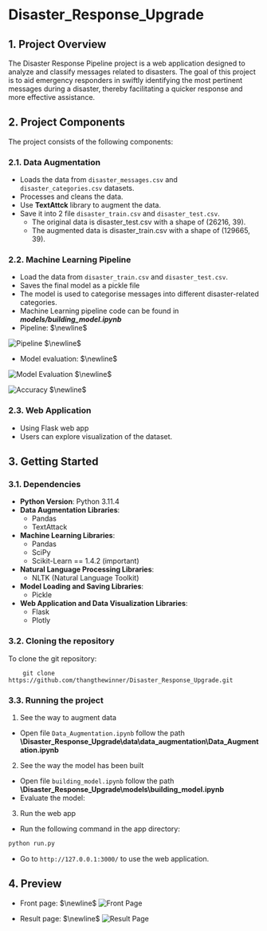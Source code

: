 # Disaster_Response_Upgrade

## 1. Project Overview
The Disaster Response Pipeline project is a web application designed to analyze and classify messages related to disasters. The goal of this project is to aid emergency responders in swiftly identifying the most pertinent messages during a disaster, thereby facilitating a quicker response and more effective assistance.

## 2. Project Components
The project consists of the following components:

### 2.1. Data Augmentation
- Loads the data from `disaster_messages.csv` and `disaster_categories.csv` datasets.
- Processes and cleans the data.
- Use **TextAttck** library to augment the data.
- Save it into 2 file `disaster_train.csv` and `disaster_test.csv`.
  - The original data is disaster_test.csv with a shape of (26216, 39).
  - The augmented data is disaster_train.csv with a shape of (129665, 39).

### 2.2. Machine Learning Pipeline
- Load the data from `disaster_train.csv` and `disaster_test.csv`.
- Saves the final model as a pickle file
- The model is used to categorise messages into different disaster-related categories.
- Machine Learning pipeline code can be found in **_models/building_model.ipynb_**
- Pipeline: $\newline$
  
![Pipeline](https://github.com/thangthewinner/Disaster_Response_Upgrade/blob/main/screenshots/ml_pipeline.png?raw=true) $\newline$

- Model evaluation: $\newline$
  
![Model Evaluation](https://github.com/thangthewinner/Disaster_Response_Upgrade/blob/main/screenshots/classification_report.png?raw=true) $\newline$

![Accuracy](https://github.com/thangthewinner/Disaster_Response_Upgrade/blob/main/screenshots/accuracy.png?raw=true) $\newline$


### 2.3. Web Application
- Using Flask web app
- Users can explore visualization of the dataset.

## 3. Getting Started

### 3.1. Dependencies
- **Python Version**: Python 3.11.4
- **Data Augmentation Libraries**:
    - Pandas
    - TextAttack
- **Machine Learning Libraries**:
    - Pandas
    - SciPy
    - Scikit-Learn == 1.4.2 (important)
- **Natural Language Processing Libraries**:
    - NLTK (Natural Language Toolkit)
- **Model Loading and Saving Libraries**:
    - Pickle
- **Web Application and Data Visualization Libraries**: 
  - Flask
  - Plotly

### 3.2. Cloning the repository

To clone the git repository: 

    
        git clone https://github.com/thangthewinner/Disaster_Response_Upgrade.git

### 3.3. Running the project
1. See the way to augment data

- Open file `Data_Augmentation.ipynb` follow the path **\Disaster_Response_Upgrade\data\data_augmentation\Data_Augmentation.ipynb**

2. See the way the model has been built

- Open file `building_model.ipynb` follow the path **\Disaster_Response_Upgrade\models\building_model.ipynb**
- Evaluate the model:


3. Run the web app
- Run the following command in the app directory:
```bash
python run.py
```
- Go to `http://127.0.0.1:3000/` to use the web application.

## 4. Preview
- Front page: $\newline$
![Front Page](https://github.com/thangthewinner/Disaster_Response_Upgrade/blob/main/screenshots/front_page.png?raw=true)

- Result page: $\newline$
![Result Page](https://github.com/thangthewinner/Disaster_Response_Upgrade/blob/main/screenshots/result_page.png?raw=true)
